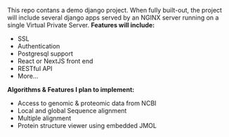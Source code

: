 This repo contans a demo django project. When fully built-out, the project will include several django apps served by an NGINX server running on a single Virtual Private Server. 
**Features will include:**
* SSL
* Authentication
* Postgresql support
* React or NextJS front end
* RESTful API
* More...

**Algorithms & Features I plan to implement:**
* Access to genomic & proteomic data from NCBI
* Local and global Sequence alignment 
* Multiple alignment
* Protein structure viewer using embedded JMOL
